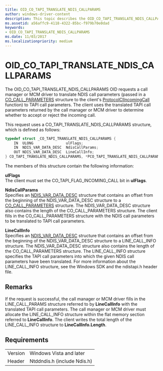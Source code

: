 ```yaml
---
title: OID_CO_TAPI_TRANSLATE_NDIS_CALLPARAMS
author: windows-driver-content
description: This topic describes the OID_CO_TAPI_TRANSLATE_NDIS_CALLPARAMS object identifier (OID).
ms.assetid: a56affc9-4118-4322-85bc-f979b70e0dad
keywords:
- OID_CO_TAPI_TRANSLATE_NDIS_CALLPARAMS
ms.date: 11/03/2017
ms.localizationpriority: medium
---
```


# OID_CO_TAPI_TRANSLATE_NDIS_CALLPARAMS

The OID_CO_TAPI_TRANSLATE_NDIS_CALLPARAMS OID requests a call manager or MCM driver to translate NDIS call parameters (passed in a [CO_CALL_PARAMETERS](https://msdn.microsoft.com/library/windows/hardware/ff545384) structure to the client's [ProtocolClIncomingCall](https://msdn.microsoft.com/library/windows/hardware/ff570228) function) to TAPI call parameters. The client uses the translated TAPI call parameters returned by the call manager or MCM driver to determine whether to accept or reject the incoming call.

This request uses a CO_TAPI_TRANSLATE_NDIS_CALLPARAMS structure, which is defined as follows:

```c++
typedef struct _CO_TAPI_TRANSLATE_NDIS_CALLPARAMS {
    IN  ULONG               ulFlags;
    IN  NDIS_VAR_DATA_DESC  NdisCallParams;
    OUT NDIS_VAR_DATA_DESC  LineCallInfo;
} CO_TAPI_TRANSLATE_NDIS_CALLPARAMS, *PCO_TAPI_TRANSLATE_NDIS_CALLPARAMS;
```

The members of this structure contain the following information:

**ulFlags**  
The client must set the CO_TAPI_FLAG_INCOMING_CALL bit in **ulFlags**.

**NdisCallParams**  
Specifies an [NDIS_VAR_DATA_DESC](https://msdn.microsoft.com/library/windows/hardware/ff559020) structure that contains an offset from the beginning of the NDIS_VAR_DATA_DESC structure to a [CO_CALL_PARAMETERS](https://msdn.microsoft.com/library/windows/hardware/ff545384) structure. The NDIS_VAR_DATA_DESC structure also contains the length of the CO_CALL_PARAMETERS structure. The client fills in the CO_CALL_PARAMETERS structure with the NDIS call parameters to be translated to TAPI call parameters.

**LineCallInfo**  
Specifies an [NDIS_VAR_DATA_DESC](https://msdn.microsoft.com/library/windows/hardware/ff559020) structure that contains an offset from the beginning of the NDIS_VAR_DATA_DESC structure to a LINE_CALL_INFO structure. The NDIS_VAR_DATA_DESC structure also contains the length of the CO_CALL_PARAMETERS structure. The LINE_CALL_INFO structure specifies the TAPI call parameters into which the given NDIS call parameters have been translated. For more information about the LINE_CALL_INFO structure, see the Windows SDK and the ndistapi.h header file.

## Remarks

If the request is successful, the call manager or MCM driver fills in the LINE_CALL_PARAMS structure referred to by **LineCallInfo** with the translated TAPI call parameters. The call manager or MCM driver must allocate the LINE_CALL_INFO structure within the flat memory section referred to **LineCallInfo**. The client writes the total length of the LINE_CALL_INFO structure to **LineCallInfo.Length**.

## Requirements

| | |
| --- | --- |
| Version | Windows Vista and later |
| Header | Ntddndis.h (include Ndis.h) |

